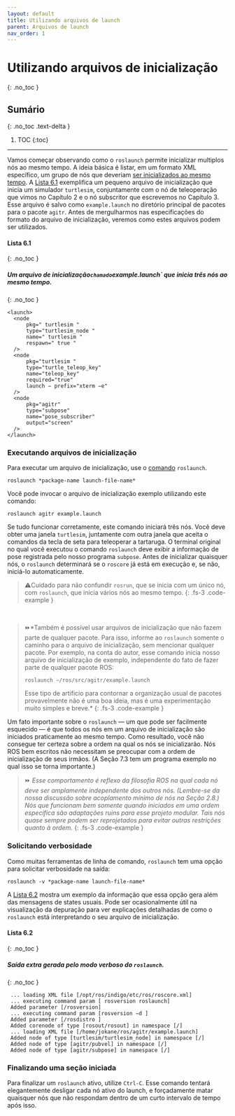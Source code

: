 ```yaml
---
layout: default
title: Utilizando arquivos de launch
parent: Arquivos de launch
nav_order: 1
---
```


# Utilizando arquivos de inicialização
{: .no_toc }

## Sumário
{: .no_toc .text-delta }

1. TOC
{:toc}
---

Vamos começar observando como o `roslaunch` permite inicializar multiplos nós ao mesmo tempo. A ideia básica é listar, em um formato XML específico, um grupo de nós que deveriam [ser inicializados ao mesmo tempo](http://wiki.ros.org/roslaunch/XML). A [Lista 6.1](#lista-61) exemplifica um pequeno arquivo de inicialização que inicia um simulador `turtlesim`, conjuntamente com o nó de teleoperação que vimos no Capítulo 2 e o nó subscritor que escrevemos no Capítulo 3. Esse arquivo é salvo como `example.launch` no diretório principal de pacotes para o pacote `agitr`. Antes de mergulharmos nas especificações do formato do arquivo de inicialização, veremos como estes arquivos podem ser utilizados. 

#### **Lista 6.1**
{: .no_toc }
##### Um arquivo de inicialização` chamado `example.launch` que inicia três nós ao mesmo tempo.
{: .no_toc }
```
<launch>
  <node
      pkg=" turtlesim "
      type="turtlesim_node "
      name=" turtlesim "
      respawn=" true "
  />
  <node
      pkg="turtlesim "
      type="turtle_teleop_key"
      name="teleop_key"
      required="true"
      launch − prefix="xterm −e"
  />
  <node
      pkg="agitr"
      type="subpose"
      name="pose_subscriber"
      output="screen"
  />
</launch>
```

### Executando arquivos de inicialização

Para executar um arquivo de inicialização, use o [comando](http://wiki.ros.org/roslaunch/CommandlineTools) `roslaunch`.  

```
roslaunch *package-name launch-file-name*
```

Você pode invocar o arquivo de inicialização exemplo utilizando este comando:

```
roslaunch agitr example.launch
```

Se tudo funcionar corretamente, este comando iniciará três nós. Você deve obter uma janela `turtlesim`, juntamente com outra janela que aceita o comandos da tecla de seta para teleoperar a tartaruga. O terminal original no qual você executou o comando `roslaunch` deve exibir a informação de pose registrada pelo nosso programa `subpose`. Antes de inicializar quaisquer nós, o `roslaunch` determinará se o `roscore` já está em execução e, se não, iniciá-lo automaticamente. 

> ⚠️Cuidado para não confundir `rosrun`, que se inicia com um único nó, com `roslaunch`, que inicia vários nós ao mesmo tempo. 
{: .fs-3 .code-example }


<br />

> ⏩*Também é possível usar arquivos de inicialização que não fazem parte de qualquer pacote. Para isso, informe ao `roslaunch` somente o caminho para o arquivo de inicialização, sem mencionar qualquer pacote. Por exemplo, na conta do autor, esse comando inicia nosso arquivo de inicialização de exemplo, independente do fato de fazer parte de qualquer pacote ROS:
>
> ```roslaunch ∼/ros/src/agitr/example.launch```
>
> Esse tipo de artificio para contornar a organização usual de pacotes provavelmente não é uma boa ideia, mas é uma experimentação muito simples e breve.*
{: .fs-3 .code-example }

Um fato importante sobre o  `roslaunch` — um que pode ser facilmente esquecido — é que todos os nós em um arquivo de inicialização são iniciados praticamente ao mesmo tempo. Como resultado, você não consegue ter certeza sobre a ordem na qual os nós se inicializarão. Nós ROS bem escritos não necessitam se preocupar com a ordem de inicialização de seus irmãos. (A Seção 7.3 tem um programa exemplo no qual isso se torna importante.)

> ⏩ *Esse comportamento é reflexo da filosofia ROS na qual cada nó deve ser amplamente independente dos outros nós. (Lembre-se da nossa discussão sobre acoplamento mínimo de nós na Seção 2.8.) Nós que funcionam bem somente quando iniciados em uma ordem específica são adaptações ruins para esse projeto modular. Tais nós quase sempre podem ser reprojetados para evitar outras restrições quanto à ordem.*
{: .fs-3 .code-example }

### Solicitando verbosidade 

Como muitas ferramentas de linha de comando, `roslaunch` tem uma opção para solicitar verbosidade na saída: 

```
roslaunch -v *package-name launch-file-name*
```

A [Lista 6.2](#lista-62) mostra um exemplo da informação que essa opção gera além das mensagens de states usuais. Pode ser ocasionalmente útil na visualização da depuração para ver explicações detalhadas de como o `roslaunch` está interpretando o seu arquivo de inicialização.

#### **Lista 6.2**
{: .no_toc }
##### Saída extra gerada pelo modo verboso do `roslaunch`.
{: .no_toc }
```
 ... loading XML file [/opt/ros/indigo/etc/ros/roscore.xml]
 ... executing command param [ rosversion roslaunch]
 Added parameter [/rosversion]
 ... executing command param [rosversion −d ]
 Added parameter [/rosdistro ]
 Added corenode of type [rosout/rosout] in namespace [/]
 ... loading XML file [/home/jokane/ros/agitr/example.launch]
 Added node of type [turtlesim/turtlesim_node] in namespace [/]
 Added node of type [agitr/pubvel] in namespace [/]
 Added node of type [agitr/subpose] in namespace [/]
```

### Finalizando uma seção iniciada

Para finalizar um `roslaunch` ativo, utilize `Ctrl-C`. Esse comando tentará elegantemente desligar cada nó ativo do launch, e forçadamente matar quaisquer nós que não respondam dentro de um curto intervalo de tempo após isso.

